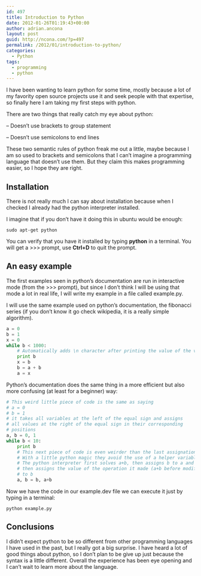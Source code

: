 ```yaml
---
id: 497
title: Introduction to Python
date: 2012-01-26T01:19:43+00:00
author: adrian.ancona
layout: post
guid: http://ncona.com/?p=497
permalink: /2012/01/introduction-to-python/
categories:
  - Python
tags:
  - programming
  - python
---
```

I have been wanting to learn python for some time, mostly because a lot of my favority open source projects use it and seek people with that expertise, so finally here I am taking my first steps with python.

There are two things that really catch my eye about python:
	  
&#8211; Doesn&#8217;t use brackets to group statement
	  
&#8211; Doesn&#8217;t use semicolons to end lines

These two semantic rules of python freak me out a little, maybe because I am so used to brackets and semicolons that I can&#8217;t imagine a programming language that doesn&#8217;t use them. But they claim this makes programming easier, so I hope they are right.

<!--more-->

## Installation

There is not really much I can say about installation because when I checked I already had the python interpreter installed.

I imagine that if you don&#8217;t have it doing this in ubuntu would be enough:

```
sudo apt-get python
```

You can verify that you have it installed by typing **python** in a terminal. You will get a >>> prompt, use **Ctrl+D** to quit the prompt.

## An easy example

The first examples seen in python&#8217;s documentation are run in interactive mode (from the >>> prompt), but since I don&#8217;t think I will be using that mode a lot in real life, I will write my example in a file called example.py.

I will use the same example used on python&#8217;s documentation, the fibonacci series (if you don&#8217;t know it go check wikipedia, it is a really simple algorithm).

```python
a = 0
b = 1
x = 0
while b < 1000:
    # Automatically adds \n character after printing the value of the variable
    print b
    x = b
    b = a + b
    a = x
```

Python&#8217;s documentation does the same thing in a more efficient but also more confusing (at least for a beginner) way:

```python
# This weird little piece of code is the same as saying
# a = 0
# b = 1
# it takes all variables at the left of the equal sign and assigns
# all values at the right of the equal sign in their corresponding
# positions
a, b = 0, 1
while b < 10:
    print b
    # This next piece of code is even weirder than the last assignation.
    # With a little python magic they avoid the use of a helper variable.
    # The python interpreter first solves a+b, then assigns b to a and
    # then assigns the value of the operation it made (a+b before modifying a)
    # to b
    a, b = b, a+b
```

Now we have the code in our example.dev file we can execute it just by typing in a terminal:

```
python example.py
```

## Conclusions

I didn&#8217;t expect python to be so different from other programming languages I have used in the past, but I really got a big surprise. I have heard a lot of good things about python, so I don&#8217;t plan to be give up just because the syntax is a little different. Overall the experience has been eye opening and I can&#8217;t wait to learn more about the language.
